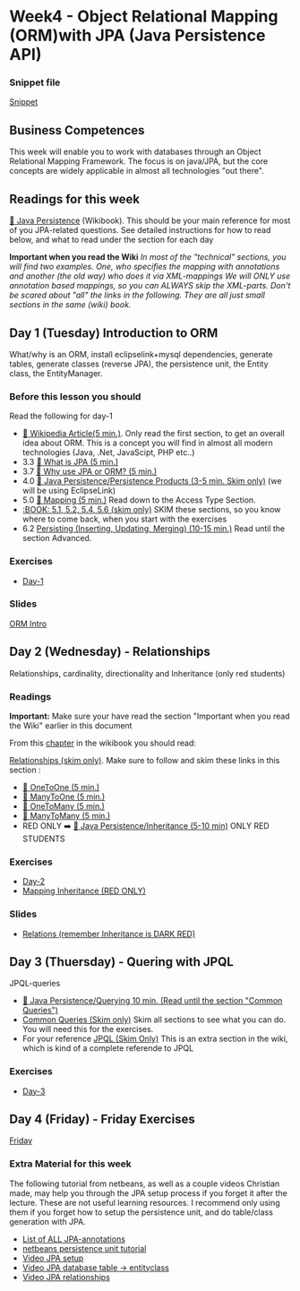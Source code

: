 # Week4 - Object Relational Mapping (ORM)with JPA (Java Persistence API)
### Snippet file
[Snippet](https://docs.google.com/document/d/1KxPN29meJZUjBEgHkxIH73dZQa3uhqc4O25jJ67c4XQ/edit?usp=sharing)

## Business Competences
This week will enable you to work with databases through an Object Relational Mapping Framework. The focus is on
java/JPA, but the core concepts are widely applicable in almost all technologies "out there".

## Readings for this week

[:book: Java Persistence](https://en.wikibooks.org/wiki/Java_Persistence) (Wikibook). This should be your main reference for most of you JPA-related questions. See detailed instructions for how to read below, and what to read under the section for each day 

**Important when you read the Wiki** _In most of the "technical" sections, you will find two examples. One, who specifies the mapping with annotations and another (the old way) who does it via XML-mappings *We will ONLY use annotation based mappings, so you can ALWAYS skip the XML-parts*. Don't be scared about "all" the links in the following. They are all just small sections in the same (wiki) book._

## Day 1 (Tuesday) Introduction to ORM 
What/why is an ORM, install eclipselink+mysql dependencies, generate tables,
generate classes (reverse JPA), the persistence unit, the Entity class, the
EntityManager.



### Before this lesson you should
Read the following for day-1
* [:book: Wikipedia Article(5 min.)](https://en.wikipedia.org/wiki/Object-relational_mapping). Only read the first section, to get an overall idea about ORM. This is a concept you will find in almost all modern technologies (Java, .Net, JavaScipt, PHP etc..)
* 3.3 [:book: What is JPA (5 min.)](https://en.wikibooks.org/wiki/Java_Persistence/What_is_JPA%3F)
* 3.7 [:book: Why use JPA or ORM? (5 min.)](https://en.wikibooks.org/wiki/Java_Persistence/Why_use_JPA_or_ORM%3F)
* 4.0 [:book: Java Persistence/Persistence Products (3-5 min. Skim only)](https://en.wikibooks.org/wiki/Java_Persistence/Persistence_Products) (we will be using EclipseLink)
* 5.0 [:book: Mapping (5 min.)](https://en.wikibooks.org/wiki/Java_Persistence/Mapping) Read down to the Access Type Section.
* [:BOOK: 5.1, 5.2, 5.4, 5.6 (skim only)](https://en.wikibooks.org/wiki/Java_Persistence) SKIM these sections, so you know where to come back, when you start with the exercises
* 6.2  [Persisting (Inserting, Updating, Merging) (10-15 min.)](https://en.wikibooks.org/wiki/Java_Persistence/Persisting) Read until the section Advanced.

### Exercises
- [Day-1](https://docs.google.com/document/d/1e7Xyj_dCH6QkYIZ1zd2nE2XBffwCQ9LWxbMX7AGM-4U/edit?usp=sharing)

### Slides
[ORM Intro](https://docs.google.com/presentation/d/1IDeoEtchqX88Jo0JBSNOIhJkOWHl86BvFL9laGnW_MM/edit?usp=sharing)

## Day 2 (Wednesday) - Relationships 
Relationships, cardinality, directionality and Inheritance (only red students)

### Readings
**Important:** Make sure your have read the section "Important when you read the Wiki" earlier in this document

From this [chapter](https://en.wikibooks.org/wiki/Java_Persistence/Relationships#JPA_Relationship_Types) in the wikibook you should read:

[Relationships (skim only)](https://en.wikibooks.org/wiki/Java_Persistence/Relationships#JPA_Relationship_Types). Make sure to follow and skim these links in this section :
* [:book: OneToOne (5 min.)](https://en.wikibooks.org/wiki/Java_Persistence/OneToOne)
* [:book: ManyToOne (5 min.)](https://en.wikibooks.org/wiki/Java_Persistence/ManyToOne)
* [:book: OneToMany (5 min.)](https://en.wikibooks.org/wiki/Java_Persistence/OneToMany)
* [:book: ManyToMany (5 min.)](https://en.wikibooks.org/wiki/Java_Persistence/ManyToMany)
* RED ONLY :arrow_right: [:book: Java Persistence/Inheritance (5-10 min)](https://en.wikibooks.org/wiki/Java_Persistence/Inheritance) ONLY RED STUDENTS

### Exercises
- [Day-2](https://docs.google.com/document/d/1pJYALzFkZlGHKSN2PtvdJXL9UYg5oB0PEj2Sx6aZmkE/edit?usp=sharing)
- [Mapping Inheritance (RED ONLY)](https://docs.google.com/document/d/1qhIuA5MuIR-YYVUsvTsI6LGEOQxOPEopBrAkoHhopaI/edit?usp=sharing)

### Slides
- [Relations (remember Inheritance is DARK RED)](https://docs.google.com/presentation/d/1QPBXFXgpli4jnzKc5duCNzd0EZDZBl2uLb3f08Sqix8/edit?usp=sharing)

## Day 3 (Thuersday) - Quering with JPQL
JPQL-queries 
- [:book: Java Persistence/Querying 10 min. (Read until the section "Common Queries")](https://en.wikibooks.org/wiki/Java_Persistence/Querying#Common_Queries) 
- [Common Queries (Skim only)](https://en.wikibooks.org/wiki/Java_Persistence/Querying#Common_Queries) Skim all sections to see what you can do. You will need this for the exercises.
- For your reference [JPQL (Skim Only)](https://en.wikibooks.org/wiki/Java_Persistence/JPQL) This is an extra section in the wiki, which is kind of a complete referende to JPQL

### Exercises
- [Day-3](https://docs.google.com/document/d/1tbVNQe4rbiVf4uKQAiugeTwYRas0qLBvnrTxEhzxnf4/edit?usp=sharing)

## Day 4 (Friday) - Friday Exercises

[Friday](https://docs.google.com/document/d/1kIDFD49vfMOlL0lPjG_DOc4PP8Gj0NamNl2F5BX9Xmc/edit?usp=sharingg)

### Extra Material for this week

The following tutorial from netbeans, as well as a couple videos Christian made, may help you through the JPA setup process if you forget it after the lecture. These are not useful learning resources. I recommend only using them if you forget how to setup the persistence unit, and do table/class generation with JPA.
- [List of ALL JPA-annotations](https://www.objectdb.com/api/java/jpa/annotations)
- [netbeans persistence unit tutorial](http://wiki.netbeans.org/SimpleJPAApplicationWithNetbeans#Create_Persistence_Unit)
- [Video JPA setup](https://www.twitch.tv/videos/168683174)
- [Video JPA database table -> entityclass](https://www.twitch.tv/videos/168934609)
- [Video JPA relationships](https://www.twitch.tv/videos/168939780)




